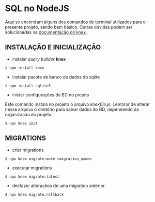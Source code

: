 SQL no NodeJS
=============

Aqui se encontram alguns dos comandos de terminal utilizados para o presente projeto, sendo bem básico. Outras dúvidas podem ser solucionadas na [documentação do knex](http://knexjs.org).

INSTALAÇÃO E INICIALIZAÇÃO
--------------------------

* instalar _query builder_ __knex__

`$ npm install knex`

* instalar pacote de banco de dados do sqlite

`$ npm install sqlite3`

* iniciar configurações do BD no projeto

Este comando instala no projeto o arquivo _knexfile.js_. Lembrar de alterar nesse arquivo o diretório para salvar dados do BD, dependendo da organização do projeto.

`$ npx knex init`

MIGRATIONS
----------

* criar migrations

`$ npx knex migrate:make <migration_name>`

* executar migrations

`$ npx knex migrate:latest`

* desfazer alterações de uma migration anterior

`$ npx knex migrate:rollback`
